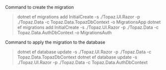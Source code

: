 Command to create the migration

> dotnet ef migrations add InitialCreate -s ./Topaz.UI.Razor -p ./Topaz.Data -c Topaz.Data.TopazDbContext -o MigrationsApp
> dotnet ef migrations add InitialCreate -s ./Topaz.UI.Razor -p ./Topaz.Data -c Topaz.Data.AuthDbContext -o MigrationsAuth

Command to apply the migration to the database

> dotnet ef database update -s ./Topaz.UI.Razor -p ./Topaz.Data -c Topaz.Data.TopazDbContext
> dotnet ef database update -s ./Topaz.UI.Razor -p ./Topaz.Data -c Topaz.Data.AuthDbContext
